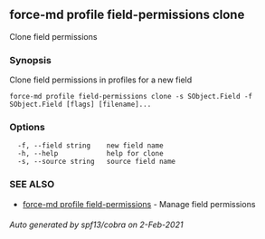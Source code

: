 ## force-md profile field-permissions clone

Clone field permissions

### Synopsis

Clone field permissions in profiles for a new field

```
force-md profile field-permissions clone -s SObject.Field -f SObject.Field [flags] [filename]...
```

### Options

```
  -f, --field string    new field name
  -h, --help            help for clone
  -s, --source string   source field name
```

### SEE ALSO

* [force-md profile field-permissions](force-md_profile_field-permissions.md)	 - Manage field permissions

###### Auto generated by spf13/cobra on 2-Feb-2021

